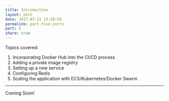 ```yaml
---
title: Introduction
layout: post
date: 2017-07-21 23:59:59
permalink: part-five-intro
part: 5
share: true
---
```


Topics covered:

1. Incorporating Docker Hub into the CI/CD process
1. Adding a private image registry
1. Setting up a new service
1. Configuring Redis
1. Scaling the application with ECS/Kubernetes/Docker Swarm

---

Coming Soon!
